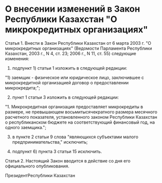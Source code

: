 # О внесении изменений в Закон Республики Казахстан "О микрокредитных организациях"

Статья 1. Внести в Закон Республики Казахстан от 6 марта 2003 г. "О микрокредитных организациях" (Ведомости Парламента Республики Казахстан, 2003 г., N 4, ст. 23; 2006 г., N 11, ст. 55) следующие изменения:

1) подпункт 1) статьи 1 изложить в следующей редакции:

"1) заемщик - физическое или юридическое лицо, заключившее с микрокредитной организацией договор о предоставлении микрокредита;";

2) пункт 1 статьи 3 изложить в следующей редакции:

"1. Микрокредитная организация предоставляет микрокредиты в размере, не превышающем восьмитысячекратного размера месячного расчетного показателя, установленного законом Республики Казахстан о республиканском бюджете на соответствующий финансовый год, на одного заемщика.";

3) в пункте 2 статьи 9 слова "являющихся субъектами малого предпринимательства," исключить;

4) подпункт 6) пункта 3 статьи 15 исключить.

Статья 2. Настоящий Закон вводится в действие со дня его официального опубликования.

ПрезидентРеспублики Казахстан

